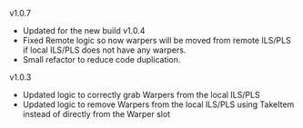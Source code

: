 v1.0.7
- Updated for the new build
v1.0.4
- Fixed Remote logic so now warpers will be moved from remote ILS/PLS if local ILS/PLS does not have any warpers.
- Small refactor to reduce code duplication.

v1.0.3
- Updated logic to correctly grab Warpers from the local ILS/PLS
- Updated logic to remove Warpers from the local ILS/PLS using TakeItem instead of directly from the Warper slot